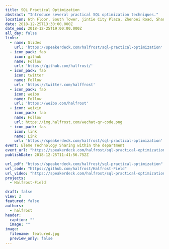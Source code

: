 ```yaml
---
title: SQL Practical Optimization
abstract: "Introduce several practical SQL optimization techniques."
location: 6th Floor, South Tower, jintie City Plaza, Zhenbei Road, Shanghai
date: 2018-12-25T13:30:00.000Z
date_end: 2018-12-25T19:00:00.000Z
all_day: false
links:
  - name: Slides
    url: 'https://speakerdeck.com/halfrost/sql-practical-optimization'
  - icon_pack: fab
    icon: github
    name: Follow
    url: 'https://github.com/halfrost/'
  - icon_pack: fab
    icon: twitter
    name: Follow
    url: 'https://twitter.com/halffrost'
  - icon_pack: fab
    icon: weibo
    name: Follow
    url: 'https://weibo.com/halfrost'
  - icon: weixin
    icon_pack: fab
    name: Follow
    url: https://img.halfrost.com/wechat-qr-code.png
  - icon_pack: fas
    icon: link
    name: Link
    url: 'https://speakerdeck.com/halfrost/sql-practical-optimization'
event: Eleme Technology Sharing within the department
event_url: "https://speakerdeck.com/halfrost/sql-practical-optimization"
publishDate: 2018-12-25T11:41:56.752Z

url_pdf: "https://speakerdeck.com/halfrost/sql-practical-optimization"
url_code: "https://github.com/halfrost/Halfrost-Field"
url_video: "https://speakerdeck.com/halfrost/sql-practical-optimization"
projects:
  - Halfrost-Field

draft: false
view: 2
featured: false
authors:
  - halfrost
header:
  caption: ""
  image: ""
image:
  filename: featured.jpg
  preview_only: false
---
```

